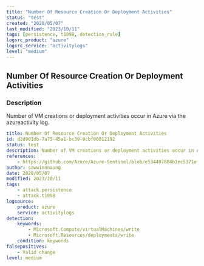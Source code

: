 ```yaml
---
title: "Number Of Resource Creation Or Deployment Activities"
status: "test"
created: "2020/05/07"
last_modified: "2023/10/11"
tags: [persistence, t1098, detection_rule]
logsrc_product: "azure"
logsrc_service: "activitylogs"
level: "medium"
---
```


## Number Of Resource Creation Or Deployment Activities

### Description

Number of VM creations or deployment activities occur in Azure via the azureactivity log.

```yml
title: Number Of Resource Creation Or Deployment Activities
id: d2d901db-7a75-45a1-bc39-0cbf00812192
status: test
description: Number of VM creations or deployment activities occur in Azure via the azureactivity log.
references:
    - https://github.com/Azure/Azure-Sentinel/blob/e534407884b1ec5371efc9f76ead282176c9e8bb/Detections/AzureActivity/Creating_Anomalous_Number_Of_Resources_detection.yaml
author: sawwinnnaung
date: 2020/05/07
modified: 2023/10/11
tags:
    - attack.persistence
    - attack.t1098
logsource:
    product: azure
    service: activitylogs
detection:
    keywords:
        - Microsoft.Compute/virtualMachines/write
        - Microsoft.Resources/deployments/write
    condition: keywords
falsepositives:
    - Valid change
level: medium

```
